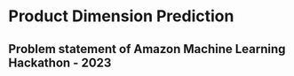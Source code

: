 <h1>Product Dimension Prediction</h1>
<h2>Problem statement of Amazon Machine Learning Hackathon - 2023</h2>

